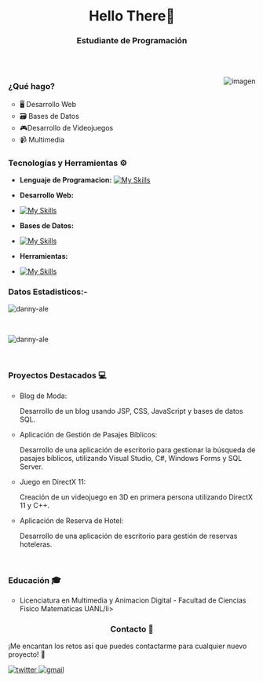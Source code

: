 <h1 align="center">Hello There👋 </h1>

<h3 align="center">Estudiante de Programación</h3>


<br>
<br>
<p><img align="right" src="https://github.com/Adam-pw/Adam-pw/blob/main/animation_500_kxa883sd.gif" alt="imagen" /></p>

<h3>¿Qué hago?</h3>
<ul  type="circle">
  <li>🖥️ Desarrollo Web</li>
   <li>🗃️ Bases de Datos</li>
    <li> 🎮Desarrollo de Videojuegos</li>
     <li>📹 Multimedia</li>  
</ul>

<h3>Tecnologías y Herramientas ⚙️</h3>

- **Lenguaje de Programacion:**
 [![My Skills](https://skillicons.dev/icons?i=cpp,cs,js,java,py,r&perline=3)](https://skillicons.dev)

- **Desarrollo Web:**
- [![My Skills](https://skillicons.dev/icons?i=html,css,bootstrap,react,jquery&perline=3)](https://skillicons.dev)

- **Bases de Datos:**
- [![My Skills](https://skillicons.dev/icons?i=mysql,cassandra&perline=2)](https://skillicons.dev)

- **Herramientas:**
- [![My Skills](https://skillicons.dev/icons?i=vscode,visualstudio,figma,unity,ps,pr&perline=3)](https://skillicons.dev)


<h3>Datos Estadisticos:-</h3>
<p><img align="center"
    src="https://github-readme-stats.vercel.app/api/top-langs?username=danny-ale&show_icons=true&locale=en&bg_color=0d1117&text_color=ffffff&layout=compact"
    alt="danny-ale" 
    bg_color=#808080/></p>
<br>
<p><img align="center" src="https://github-readme-streak-stats.herokuapp.com/?user=danny-ale&theme=dark&background=0d1117&date_format=M%20j%5B%2C%20Y%5D" alt="danny-ale" /></p>
<br>

<h3> Proyectos Destacados 💻</h3>

<ul  type="circle">
  <li>Blog de Moda:<p>Desarrollo de un blog usando JSP, CSS, JavaScript y bases de datos SQL.</p></li>
   <li>Aplicación de Gestión de Pasajes Bíblicos:<p>Desarrollo de una aplicación de escritorio para gestionar la búsqueda de pasajes bíblicos, utilizando Visual Studio, C#, Windows Forms y SQL Server.</p></li>
   <li>Juego en DirectX 11:<p>Creación de un videojuego en 3D en primera persona utilizando DirectX 11 y C++.</p></li>
   <li>Aplicación de Reserva de Hotel:<p>Desarrollo de una aplicación de escritorio para gestión de reservas hoteleras.</p></li>
</ul>
<br>

<h3> Educación 🎓</h3>
<ul  type="circle">
  <li>Licenciatura en Multimedia y Animacion Digital - Facultad de Ciencias Fisico Matematicas UANL/li>
</ul>

<h3 align="center"> Contacto 📩</h3>
<p >¡Me encantan los retos asi que puedes contactarme para cualquier nuevo proyecto! 🤝</p>
<a href="www.linkedin.com/in/daniela-perez-91b2b8280" target="_blank">
<img src=https://img.shields.io/badge/twitter-%2300acee.svg?color=1DA1F2&style=for-the-badge&logo=twitter&logoColor=white alt=twitter style="margin-bottom: 5px;" />
  
<a href="danielapereznegocios@gmail.com" target="_blank">
<img src=https://img.shields.io/badge/gmail-%2300acee.svg?color=EA4335&style=for-the-badge&logo=gmail&logoColor=white alt=gmail style="margin-bottom: 5px;" />



